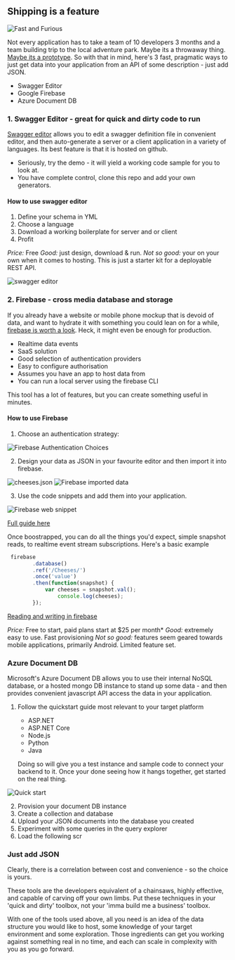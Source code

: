
## Shipping is a feature

![Fast and Furious](/assets/nissan-sx.jpg)

Not every application has to take a team of 10 developers 3 months and a team building trip to the local adventure park. Maybe its a throwaway thing. [Maybe its a prototype](/_posts/2009-10-01-throw-away-your-code.html). So with that in mind, here's 3 fast, pragmatic ways to just get data into your application from an API of some description - just add JSON.

- Swagger Editor
- Google Firebase
- Azure Document DB

### 1. Swagger Editor - great for quick and dirty code to run

[Swagger editor](http://swagger.io/swagger-editor/) allows you to edit a swagger definition file in convenient editor, and then auto-generate a server or a client application in a variety of languages. Its best feature is that it is hosted on github. 

- Seriously, try the demo - it will yield a working code sample for you to look at.
- You have complete control, clone this repo and add your own generators.

#### How to use swagger editor

1. Define your schema in YML 
2. Choose a language 
3. Download a working boilerplate for server and or client
4. Profit

*Price:* Free
*Good:* just design, download & run.
*Not so good:* your on your own when it comes to hosting. This is just a starter kit for a deployable REST API.

![swagger editor](/assets/swagger-editor.png)

### 2. Firebase - cross media database and storage

If you already have a website or mobile phone mockup that is devoid of data, and want to hydrate it with something you could lean on for a while, [firebase is worth a look](https://firebase.google.com). Heck, it might even be enough for production.

- Realtime data events
- SaaS solution
- Good selection of authentication providers
- Easy to configure authorisation
- Assumes you have an app to host data from
- You can run a local server using the firebase CLI

This tool has a lot of features, but you can create something useful in minutes.

#### How to use Firebase

1. Choose an authentication strategy:

![Firebase Authentication Choices](/assets/fb-auth-choices.png)

2. Design your data as JSON in your favourite editor and then import it into firebase.

![cheeses.json](/assets/cheeses-json.png)
![Firebase imported data](/assets/fb-data.png)

3. Use the code snippets and add them into your application.

![Firebase web snippet](/assets/fb-add-web.png)

[Full guide here](https://firebase.google.com/docs/web/setup)

Once boostrapped, you can do all the things you'd expect, simple snapshot reads, to realtime event stream subscriptions. Here's a basic example

```javascript
 firebase
  		.database()
  		.ref('/Cheeses/')
  		.once('value')
  		.then(function(snapshot) {
 			var cheeses = snapshot.val();
				console.log(cheeses);
		});
```
[Reading and writing in firebase](https://firebase.google.com/docs/database/web/read-and-write)

*Price:* Free to start, paid plans start at $25 per month*
*Good:* extremely easy to use. Fast provisioning
*Not so good:* features seem geared towards mobile applications, primarily Android. Limited feature set.

### Azure Document DB

Microsoft's Azure Document DB allows you to use their internal NoSQL database, or a hosted mongo DB instance to stand up some data - and then provides convenient javascript API access the data in your application.

1. Follow the quickstart guide most relevant to your target platform
    - ASP.NET
    - ASP.NET Core
    - Node.js
    - Python
    - Java

    Doing so will give you a test instance and sample code to connect your backend to it.
    Once your done seeing how it hangs together, get started on the real thing.

![Quick start](/assets/adb-quick-start.png)

2. Provision your document DB instance
3. Create a collection and database
4. Upload your JSON documents into the database you created
5. Experiment with some queries in the query explorer
6. Load the following scr 



### Just add JSON

Clearly, there is a correlation between cost and convenience - so the choice is yours.

These tools are the developers equivalent of a chainsaws, highly effective, and capable of carving off your own limbs. Put these techniques in your 'quick and dirty' toolbox, not your 'imma build me a business' toolbox.

With one of the tools used above, all you need is an idea of the data structure you would like to host, some knowledge of your target environment and some exploration. Those ingredients can get you working against something real in no time, and each can scale in complexity with you as you go forward.










